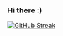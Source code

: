 ### Hi there :)

[![GitHub Streak](https://streak-stats.demolab.com?user=bridgetf7&theme=tokyonight&hide_border=true)](https://git.io/streak-stats)
<!--
**bridgetf7/bridgetf7** is a ✨ _special_ ✨ repository because its `README.md` (this file) appears on your GitHub profile.

Here are some ideas to get you started:

- 🔭 I’m currently working on ...
- 🌱 I’m currently learning ...
- 👯 I’m looking to collaborate on ...
- 🤔 I’m looking for help with ...
- 💬 Ask me about ...
- 📫 How to reach me: ...
- 😄 Pronouns: ...
- ⚡ Fun fact: ...
-->
